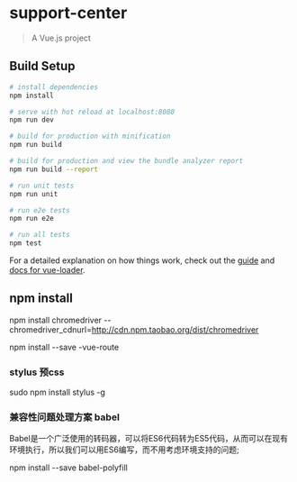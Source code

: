 # support-center

> A Vue.js project

## Build Setup

``` bash
# install dependencies
npm install

# serve with hot reload at localhost:8080
npm run dev

# build for production with minification
npm run build

# build for production and view the bundle analyzer report
npm run build --report

# run unit tests
npm run unit

# run e2e tests
npm run e2e

# run all tests
npm test
```

For a detailed explanation on how things work, check out the [guide](http://vuejs-templates.github.io/webpack/) and [docs for vue-loader](http://vuejs.github.io/vue-loader).


## npm install
npm install chromedriver --chromedriver_cdnurl=http://cdn.npm.taobao.org/dist/chromedriver

npm install --save -vue-route

### stylus 预css
sudo npm install stylus -g

### 兼容性问题处理方案 babel

Babel是一个广泛使用的转码器，可以将ES6代码转为ES5代码，从而可以在现有环境执行，所以我们可以用ES6编写，而不用考虑环境支持的问题;

npm install --save babel-polyfill



